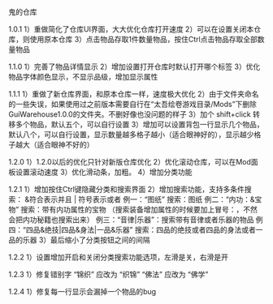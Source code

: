 鬼的仓库

1.0.1
1）重做简化了仓库UI界面，大大优化仓库打开速度
2）可以在设置关闭本仓库，则使用原本仓库
3）点击物品存取1件数量物品，按住Ctrl点击物品存取全部数量物品

1.1.0
1）完善了物品详情显示
2）增加设置打开仓库时默认打开哪个标签
3）优化物品字体颜色显示，不显示品级，增加显示属性

1.1.1
1）重做了新仓库界面，和原本仓库一样，速度极大优化
2）由于文件夹命名的一些失误，如果使用过之前版本需要自行在“太吾绘卷游戏目录/Mods”下删除GuiWarehouse1.0.0的文件夹。不删好像也没问题的样子
3）加个 shift+click 转移多个物品，默认五个，可以自行设置
3）增加可以设置背包一行显示几个物品，默认八个，可以自行设置，显示数量越多格子越小（适合眼神好的），显示越少格子越大（适合眼神不好的）

1.2.0
1）1.2.0以后的优化只针对新版仓库优化
2）优化滚动仓库，可以在Mod面板设置滚动速度
3）优化滑动条，加粗。
4）增加分类功能

1.2.1
1）增加按住Ctrl键隐藏分类和搜索界面
2）增加搜索功能，支持多条件搜索：      &符合表示并且      | 符号表示或者
	例一：“图纸” 搜索：图纸
	例二：“内功：&宝物” 搜索：带有内功属性的宝物  （搜索装备增加属性的时候要加上冒号：，不然会把内功秘籍也搜索出来）
	例三：“音律|乐器”：搜索带有音律或者乐器的物品
	例四：“四品&绝技|四品&身法|一品&乐器” 搜索：四品的绝技或者四品的身法或者一品的乐器
3）最后缩小了分类按钮之间的间隔

1.2.2
1）设置增加开启和关闭分类搜索功能选项，左滑是关，右滑是开

1.2.3
1）修复错别字 “锦织” 应改为 “织锦” “佛法” 应改为 “佛学”

1.2.4
1）修复每一行显示会漏掉一个物品的bug